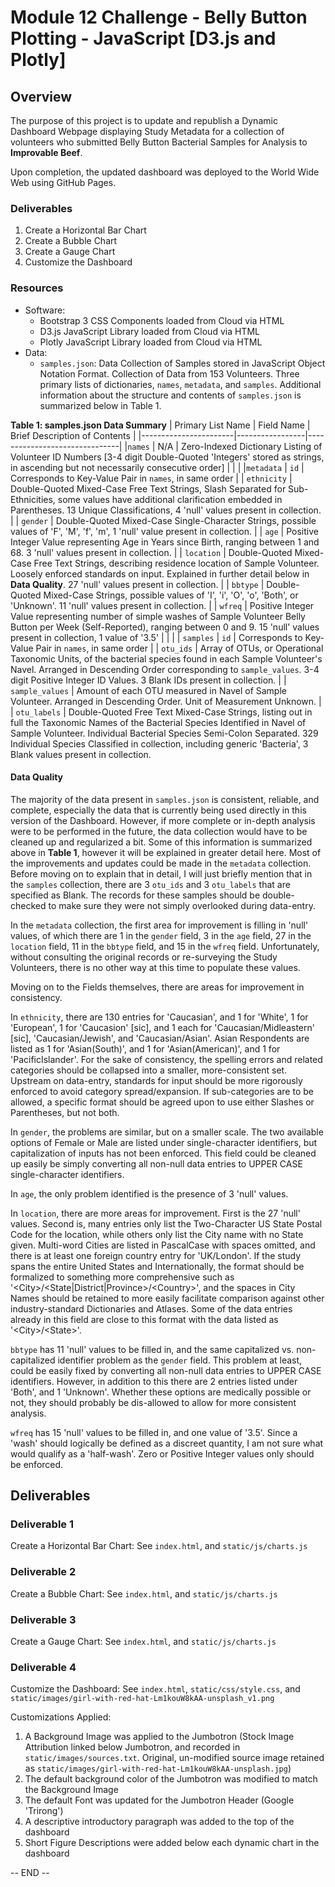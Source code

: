 # Module 12 Challenge - Belly Button Plotting - JavaScript [D3.js and Plotly]

## Overview

The purpose of this project is to update and republish a Dynamic Dashboard Webpage
displaying Study Metadata for a collection of volunteers who submitted Belly Button
Bacterial Samples for Analysis to **Improvable Beef**.

Upon completion, the updated dashboard was deployed to the World Wide Web using GitHub Pages.

### Deliverables

1. Create a Horizontal Bar Chart
2. Create a Bubble Chart
3. Create a Gauge Chart
4. Customize the Dashboard

### Resources

- Software:
	- Bootstrap 3 CSS Components loaded from Cloud via HTML
	- D3.js JavaScript Library loaded from Cloud via HTML
	- Plotly JavaScript Library loaded from Cloud via HTML
- Data:
	- `samples.json`: Data Collection of Samples stored in JavaScript Object Notation Format. Collection of Data from 153 Volunteers. Three primary lists of dictionaries, `names`, `metadata`, and `samples`. Additional information about the structure and contents of `samples.json` is summarized below in Table 1.

**Table 1: samples.json Data Summary**
| Primary List Name	| Field Name      | Brief Description of Contents |
|-----------------------|-----------------|-------------------------------|
|`names`	        | N/A             | Zero-Indexed Dictionary Listing of Volunteer ID Numbers [3-4 digit Double-Quoted 'Integers' stored as strings, in ascending but not necessarily consecutive order]
|                       |                 |
|`metadata`             | `id`            | Corresponds to Key-Value Pair in `names`, in same order
| 			| `ethnicity`     | Double-Quoted Mixed-Case Free Text Strings, Slash Separated for Sub-Ethnicities, some values have additional clarification embedded in Parentheses. 13 Unique Classifications, 4 'null' values present in collection.
|			| `gender`        | Double-Quoted Mixed-Case Single-Character Strings, possible values of 'F', 'M', 'f', 'm', 1 'null' value present in collection.
|			| `age`           | Positive Integer Value representing Age in Years since Birth, ranging between 1 and 68. 3 'null' values present in collection.
|			| `location`      | Double-Quoted Mixed-Case Free Text Strings, describing residence location of Sample Volunteer. Loosely enforced standards on input. Explained in further detail below in **Data Quality**. 27 'null' values present in collection.
|			| `bbtype`        | Double-Quoted Mixed-Case Strings, possible values of 'I', 'i', 'O', 'o', 'Both', or 'Unknown'. 11 'null' values present in collection.
|			| `wfreq`         | Positive Integer Value representing number of simple washes of Sample Volunteer Belly Button per Week (Self-Reported), ranging between 0 and 9. 15 'null' values present in collection, 1 value of '3.5'
|			|                 |
| `samples`		| `id`            | Corresponds to Key-Value Pair in `names`, in same order
|			| `otu_ids`       | Array of OTUs, or Operational Taxonomic Units, of the bacterial species found in each Sample Volunteer's Navel. Arranged in Descending Order corresponding to `sample_values`. 3-4 digit Positive Integer ID Values. 3 Blank IDs present in collection.
|			| `sample_values` | Amount of each OTU measured in Navel of Sample Volunteer. Arranged in Descending Order. Unit of Measurement Unknown.
|			| `otu_labels`    | Double-Quoted Free Text Mixed-Case Strings, listing out in full the Taxonomic Names of the Bacterial Species Identified in Navel of Sample Volunteer. Individual Bacterial Species Semi-Colon Separated. 329 Individual Species Classified in collection, including generic 'Bacteria', 3 Blank values present in collection.


#### Data Quality
The majority of the data present in `samples.json` is consistent, reliable, and complete, especially the data that is currently being used directly in this version of the Dashboard. However, if more complete or in-depth analysis were to be performed in the future, the data collection would have to be cleaned up and regularized a bit. Some of this information is summarized above in **Table 1**, however it will be explained in greater detail here. Most of the improvements and updates could be made in the `metadata` collection. Before moving on to explain that in detail, I will just briefly mention that in the `samples` collection, there are 3 `otu_ids` and 3 `otu_labels` that are specified as Blank. The records for these samples should be double-checked to make sure they were not simply overlooked during data-entry.

In the `metadata` collection, the first area for improvement is filling in 'null' values, of which there are 1 in the `gender` field, 3 in the `age` field, 27 in the `location` field, 11 in the `bbtype` field, and 15 in the `wfreq` field. Unfortunately, without consulting the original records or re-surveying the Study Volunteers, there is no other way at this time to populate these values.

Moving on to the Fields themselves, there are areas for improvement in consistency.

In `ethnicity`, there are 130 entries for 'Caucasian', and 1 for 'White', 1 for 'European', 1 for 'Caucasion' [sic], and 1 each for 'Caucasian/Midleastern' [sic], 'Caucasian/Jewish', and 'Caucasian/Asian'. Asian Respondents are listed as 1 for 'Asian(South)', and 1 for 'Asian(American)', and 1 for 'PacificIslander'. For the sake of consistency, the spelling errors and related categories should be collapsed into a smaller, more-consistent set. Upstream on data-entry, standards for input should be more rigorously enforced to avoid category spread/expansion. If sub-categories are to be allowed, a specific format should be agreed upon to use either Slashes or Parentheses, but not both.

In `gender`, the problems are similar, but on a smaller scale. The two available options of Female or Male are listed under single-character identifiers, but capitalization of inputs has not been enforced. This field could be cleaned up easily be simply converting all non-null data entries to UPPER CASE single-character identifiers.

In `age`, the only problem identified is the presence of 3 'null' values.

In `location`, there are more areas for improvement. First is the 27 'null' values. Second is, many entries only list the Two-Character US State Postal Code for the location, while others only list the City name with no State given. Multi-word Cities are listed in PascalCase with spaces omitted, and there is at least one foreign country entry for 'UK/London'. If the study spans the entire United States and Internationally, the format should be formalized to something more comprehensive such as '\<City\>/\<State|District|Province\>/\<Country\>', and the spaces in City Names should be retained to more easily facilitate comparison against other industry-standard Dictionaries and Atlases. Some of the data entries already in this field are close to this format with the data listed as '\<City\>/\<State\>'.

`bbtype` has 11 'null' values to be filled in, and the same capitalized vs. non-capitalized identifier problem as the `gender` field. This problem at least, could be easily fixed by converting all non-null data entries to UPPER CASE identifiers. However, in addition to this there are 2 entries listed under 'Both', and 1 'Unknown'. Whether these options are medically possible or not, they should probably be dis-allowed to allow for more consistent analysis.

`wfreq` has 15 'null' values to be filled in, and one value of '3.5'. Since a 'wash' should logically be defined as a discreet quantity, I am not sure what would qualify as a 'half-wash'. Zero or Positive Integer values only should be enforced.

## Deliverables

### Deliverable 1

Create a Horizontal Bar Chart: See `index.html`, and `static/js/charts.js`

### Deliverable 2

Create a Bubble Chart: See `index.html`, and `static/js/charts.js`

### Deliverable 3

Create a Gauge Chart: See `index.html`, and `static/js/charts.js`

### Deliverable 4

Customize the Dashboard: See `index.html`, `static/css/style.css`, and `static/images/girl-with-red-hat-Lm1kouW8kAA-unsplash_v1.png`

Customizations Applied:
1. A Background Image was applied to the Jumbotron (Stock Image Attribution linked below Jumbotron, and recorded in `static/images/sources.txt`. Original, un-modified source image retained as `static/images/girl-with-red-hat-Lm1kouW8kAA-unsplash.jpg`)
2. The default background color of the Jumbotron was modified to match the Background Image
3. The default Font was updated for the Jumbotron Header (Google 'Trirong')
4. A descriptive introductory paragraph was added to the top of the dashboard
5. Short Figure Descriptions were added below each dynamic chart in the dashboard

-- END --
